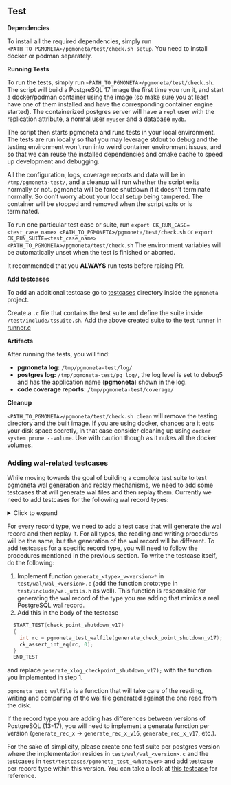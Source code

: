 
## Test

**Dependencies**

To install all the required dependencies, simply run `<PATH_TO_PGMONETA>/pgmoneta/test/check.sh setup`. You need to install docker or podman
separately.

**Running Tests**

To run the tests, simply run `<PATH_TO_PGMONETA>/pgmoneta/test/check.sh`. The script will build a PostgreSQL 17 image the first time you run it,
and start a docker/podman container using the image (so make sure you at least have one of them installed and have the corresponding container engine started). 
The containerized postgres server will have a `repl` user with the replication attribute, a normal user `myuser` and a database `mydb`.

The script then starts pgmoneta and runs tests in your local environment. The tests are run locally so that you may leverage stdout to debug and
the testing environment won't run into weird container environment issues, and so that we can reuse the installed dependencies and cmake cache to speed up development
and debugging.

All the configuration, logs, coverage reports and data will be in `/tmp/pgmoneta-test/`, and a cleanup will run whether 
the script exits normally or not. pgmoneta will be force shutdown if it doesn't terminate normally.
So don't worry about your local setup being tampered. The container will be stopped and removed when the script exits or is terminated. 

To run one particular test case or suite, run `export CK_RUN_CASE=<test_case_name> <PATH_TO_PGMONETA>/pgmoneta/test/check.sh` or 
`export CK_RUN_SUITE=<test_case_name> <PATH_TO_PGMONETA>/pgmoneta/test/check.sh`
The environment variables will be automatically unset when the test is finished or aborted.

It recommended that you **ALWAYS** run tests before raising PR.

**Add testcases**

To add an additional testcase go to [testcases](https://github.com/pgmoneta/pgmoneta/tree/main/test/testcases) directory inside the `pgmoneta` project.

Create a `.c` file that contains the test suite and define the suite inside `/test/include/tssuite.sh`. Add the above created suite to the test runner in [runner.c](https://github.com/pgmoneta/pgmoneta/tree/main/test/runner.c)

**Artifacts**

After running the tests, you will find:

* **pgmoneta log:** `/tmp/pgmoneta-test/log/`
* **postgres log:** `/tmp/pgmoneta-test/pg_log/`, the log level is set to debug5 and has the application name (**pgmoneta**) shown in the log.
* **code coverage reports:** `/tmp/pgmoneta-test/coverage/`

**Cleanup**

`<PATH_TO_PGMONETA>/pgmoneta/test/check.sh clean` will remove the testing directory and the built image. If you are using docker, chances are it eats your 
disk space secretly, in that case consider cleaning up using `docker system prune --volume`. Use with caution though as it
nukes all the docker volumes.

### Adding wal-related testcases

While moving towards the goal of building a complete test suite to test pgmoneta wal generation and replay mechanisms, we need to add some testcases that will generate wal files and then replay them. Currently we need to add testcases for the following wal record types:

<details>
<summary>Click to expand</summary>

- **XLOG**
  - XLOG_CHECKPOINT_SHUTDOWN
  - XLOG_CHECKPOINT_ONLINE
  - XLOG_NOOP
  - XLOG_NEXTOID
  - XLOG_SWITCH
  - XLOG_BACKUP_END
  - XLOG_PARAMETER_CHANGE
  - XLOG_RESTORE_POINT
  - XLOG_FPI
  - XLOG_FPI_FOR_HINT
  - XLOG_FPW_CHANGE
  - XLOG_END_OF_RECOVERY
  - XLOG_OVERWRITE_CONTRECORD

- **XACT**
  - XLOG_XACT_COMMIT
  - XLOG_XACT_ABORT
  - XLOG_XACT_PREPARE
  - XLOG_XACT_COMMIT_PREPARED
  - XLOG_XACT_ABORT_PREPARED
  - XLOG_XACT_ASSIGNMENT

- **SMGR**
  - XLOG_SMGR_CREATE
  - XLOG_SMGR_TRUNCATE

- **DBASE**
  - XLOG_DBASE_CREATE
  - XLOG_DBASE_DROP

- **TBLSPC**
  - XLOG_TBLSPC_CREATE
  - XLOG_TBLSPC_DROP

- **RELMAP**
  - XLOG_RELMAP_UPDATE

- **STANDBY**
  - XLOG_RUNNING_XACTS
  - XLOG_STANDBY_LOCK

- **HEAP2**
  - XLOG_HEAP2_FREEZE_PAGE
  - XLOG_HEAP2_VACUUM
  - XLOG_HEAP2_VISIBLE
  - XLOG_HEAP2_MULTI_INSERT
  - XLOG_HEAP2_PRUNE

- **HEAP**
  - XLOG_HEAP_INSERT
  - XLOG_HEAP_DELETE
  - XLOG_HEAP_UPDATE
  - XLOG_HEAP_INPLACE
  - XLOG_HEAP_LOCK
  - XLOG_HEAP_CONFIRM

- **BTREE**
  - XLOG_BTREE_INSERT_LEAF
  - XLOG_BTREE_INSERT_UPPER
  - XLOG_BTREE_INSERT_META
  - XLOG_BTREE_SPLIT_L
  - XLOG_BTREE_SPLIT_R
  - XLOG_BTREE_VACUUM
  - XLOG_BTREE_DELETE
  - XLOG_BTREE_UNLINK_PAGE
  - XLOG_BTREE_NEWROOT
  - XLOG_BTREE_REUSE_PAGE

- **HASH**
  - XLOG_HASH_INIT_META_PAGE
  - XLOG_HASH_INIT_BITMAP_PAGE
  - XLOG_HASH_INSERT
  - XLOG_HASH_ADD_OVFL_PAGE
  - XLOG_HASH_DELETE
  - XLOG_HASH_SPLIT_ALLOCATE_PAGE
  - XLOG_HASH_SPLIT_PAGE
  - XLOG_HASH_SPLIT_COMPLETE
  - XLOG_HASH_MOVE_PAGE_CONTENTS
  - XLOG_HASH_SQUEEZE_PAGE

- **GIN**
  - XLOG_GIN_CREATE_PTREE
  - XLOG_GIN_INSERT
  - XLOG_GIN_SPLIT
  - XLOG_GIN_VACUUM_PAGE
  - XLOG_GIN_DELETE_PAGE
  - XLOG_GIN_UPDATE_META_PAGE
  - XLOG_GIN_INSERT_LISTPAGE
  - XLOG_GIN_DELETE_LISTPAGE

- **GIST**
  - XLOG_GIST_PAGE_UPDATE
  - XLOG_GIST_PAGE_SPLIT
  - XLOG_GIST_DELETE

- **SEQ**
  - XLOG_SEQ_LOG

- **SPGIST**
  - XLOG_SPGIST_ADD_LEAF
  - XLOG_SPGIST_MOVE_LEAFS
  - XLOG_SPGIST_ADD_NODE
  - XLOG_SPGIST_SPLIT_TUPLE
  - XLOG_SPGIST_VACUUM_LEAF
  - XLOG_SPGIST_VACUUM_ROOT
  - XLOG_SPGIST_VACUUM_REDIRECT

- **BRIN**
  - XLOG_BRIN_CREATE_INDEX
  - XLOG_BRIN_UPDATE
  - XLOG_BRIN_SAMEPAGE_UPDATE
  - XLOG_BRIN_REVMAP_EXTEND
  - XLOG_BRIN_DESUMMARIZE

- **REPLORIGIN**
  - XLOG_REPLORIGIN_SET
  - XLOG_REPLORIGIN_DROP

- **LOGICALMSG**
  - XLOG_LOGICAL_MESSAGE

</details>

For every record type, we need to add a test case that will generate the wal record and then replay it. For all types, the reading and writing procedures will be the same, but the generation of the wal record will be different. To add testcases for a specific record type, you will need to follow the procedures mentioned in the previous section. To write the testcase itself, do the following:
1. Implement function `generate_<type>_v<version>*` in `test/wal/wal_<version>.c` (add the function prototype in `test/include/wal_utils.h` as well). This function is responsible for generating the wal record of the type you are adding that mimics a real PostgreSQL wal record.
2. Add this in the body of the testcase 
```c
  START_TEST(check_point_shutdown_v17)
  {
    int rc = pgmoneta_test_walfile(generate_check_point_shutdown_v17);
    ck_assert_int_eq(rc, 0);
  }
  END_TEST
```
and replace `generate_xlog_checkpoint_shutdown_v17);` with the function you implemented in step 1.

`pgmoneta_test_walfile` is a function that will take care of the reading, writing and comparing of the wal file generated against the one read from the disk.

If the record type you are adding has differences between versions of PostgreSQL (13-17), you will need to implement a generate function per version (`generate_rec_x` -> `generate_rec_x_v16`, `generate_rec_x_v17`, etc.).

For the sake of simplicity, please create one test suite per postgres version where the implementation resides in `test/wal/wal_<version>.c` and the testcases in `test/testcases/pgmoneta_test_<whatever>` and add testcase per record type within this version. You can take a look at [this testcase](../../../test/testcases/pgmoneta_test_10.c) for reference.